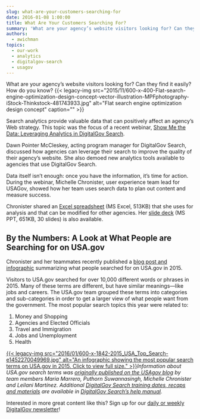 ```yaml
---
slug: what-are-your-customers-searching-for
date: 2016-01-08 1:00:00
title: What Are Your Customers Searching For?
summary: 'What are your agency’s website visitors looking for? Can they find it easily? How do you know? Search analytics provide valuable data that can positively affect an agency’s Web strategy. This topic was the focus of a recent webinar, Show Me the Data: Leveraging Analytics in DigitalGov Search. Dawn Pointer McCleskey, acting program manager for'
authors:
  - awichman
topics:
  - our-work
  - analytics
  - digitalgov-search
  - usagov
---
```


What are your agency’s website visitors looking for? Can they find it easily? How do you know? {{< legacy-img src="2015/11/600-x-400-Flat-search-engine-optimization-design-concept-vector-illustration-MPFphotography-iStock-Thinkstock-481743933.jpg" alt="Flat search engine optimization design concept" caption="" >}} 

Search analytics provide valuable data that can positively affect an agency’s Web strategy. This topic was the focus of a recent webinar, [Show Me the Data: Leveraging Analytics in DigitalGov Search](https://www.youtube.com/watch?v=zMft4VkYZug&feature=youtu.be).

Dawn Pointer McCleskey, acting program manager for DigitalGov Search, discussed how agencies can leverage their search to improve the quality of their agency’s website. She also demoed new analytics tools available to agencies that use DigitalGov Search.

Data itself isn’t enough: once you have the information, it’s time for action. During the webinar, Michelle Chronister, user experience team lead for USAGov, showed how her team uses search data to plan out content and measure success.

Chronister shared an [Excel spreadsheet](https://s3.amazonaws.com/digitalgov/_legacy-img/2016/01/Sample_FY15_Monthly_Search-Reports-USA.gov_.xlsx) (MS Excel, 513KB) that she uses for analysis and that can be modified for other agencies. Her [slide deck](https://s3.amazonaws.com/digitalgov/_legacy-img/2016/01/Mastering_Your_Search_Data-December_2015.pptx) (MS PPT, 651KB, 30 slides) is also available.

## By the Numbers: A Look at What People are Searching for on USA.gov

Chronister and her teammates recently published a [blog post and infographic](https://blog.usa.gov/5-most-popular-search-topics-on-usa-gov-in-2015) summarizing what people searched for on USA.gov in 2015.

Visitors to USA.gov searched for over 10,000 different words or phrases in 2015. Many of these terms are different, but have similar meanings—like jobs and careers. The USA.gov team grouped these terms into categories and sub-categories in order to get a larger view of what people want from the government. The most popular search topics this year were related to:

  1. Money and Shopping
  2. Agencies and Elected Officials
  3. Travel and Immigration
  4. Jobs and Unemployment
  5. Health

[{{< legacy-img src="2016/01/600-x-1842-2015\_USA\_Top_Search-e1452270049969.jpg" alt="An infographic showing the most popular search terms on USA.gov in 2015. Click to view full size." >}}](https://s3.amazonaws.com/digitalgov/_legacy-img/2016/01/612-x-1879-orig-2015_USA_Top_Search.png)_Information about USA.gov search terms was [originally published on the USAgov blog](https://blog.usa.gov/5-most-popular-search-topics-on-usa-gov-in-2015) by team members Maria Marrero, Puthorn Suwannasingh, Michelle Chronister and Leilani Martínez._
_Additional [DigitalGov Search training dates, recaps and materials](http://search.digitalgov.gov/manual/training.html) are available in [DigitalGov Search’s help manual](http://search.digitalgov.gov/manual/)._

Interested in more great content like this? Sign up for our [daily or weekly DigitalGov newsletter](https://public.govdelivery.com/accounts/USHOWTO/subscriber/new)!
